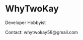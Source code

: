 <h1>WhyTwoKay</h1>
<p>Developer Hobbyist</p>
<p>Contact: whytwokay58@gmail.com</p>
<!---
WhyTwoKay/WhyTwoKay is a ✨ special ✨ repository because its `README.md` (this file) appears on your GitHub profile.
You can click the Preview link to take a look at your changes.
--->
